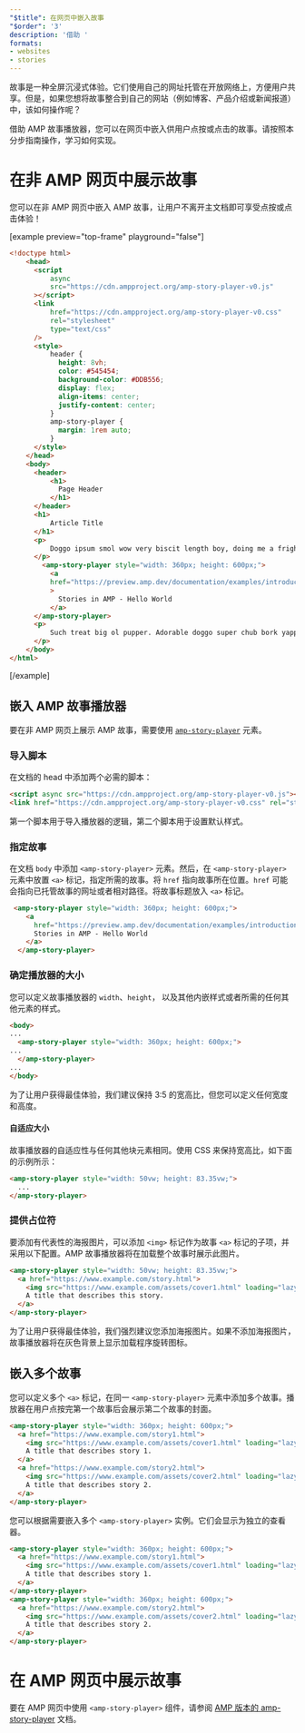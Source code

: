 ```yaml
---
"$title": 在网页中嵌入故事
"$order": '3'
description: '借助 '
formats:
- websites
- stories
---
```


故事是一种全屏沉浸式体验。它们使用自己的网址托管在开放网络上，方便用户共享。但是，如果您想将故事整合到自己的网站（例如博客、产品介绍或新闻报道）中，该如何操作呢？

借助 AMP 故事播放器，您可以在网页中嵌入供用户点按或点击的故事。请按照本分步指南操作，学习如何实现。

# 在非 AMP 网页中展示故事

您可以在非 AMP 网页中嵌入 AMP 故事，让用户不离开主文档即可享受点按或点击体验！

[example preview="top-frame" playground="false"]
```html
<!doctype html>
    <head>
      <script
          async
          src="https://cdn.ampproject.org/amp-story-player-v0.js"
      ></script>
      <link
          href="https://cdn.ampproject.org/amp-story-player-v0.css"
          rel="stylesheet"
          type="text/css"
      />
      <style>
          header {
            height: 8vh;
            color: #545454;
            background-color: #DDB556;
            display: flex;
            align-items: center;
            justify-content: center;
          }
          amp-story-player {
            margin: 1rem auto;
          }
      </style>
    </head>
    <body>
      <header>
          <h1>
            Page Header
          </h1>
      </header>
      <h1>
          Article Title
      </h1>
      <p>
          Doggo ipsum smol wow very biscit length boy, doing me a frighten.  Borking doggo doggo heckin dat tungg tho, heckin good boys. Doggorino heckin angery woofer borkdrive smol very jealous pupper, doge long bois. Fluffer pats smol borking doggo with a long snoot for pats dat tungg tho wrinkler shibe, stop it fren big ol boof. Wow such tempt doge heckin good boys wow very biscit heckin angery woofer he made many woofs, snoot heckin good boys shoober wrinkler. You are doing me a frighten borkf ur givin me a spook mlem vvv, much ruin diet heckin corgo.
      </p>
        <amp-story-player style="width: 360px; height: 600px;">
          <a
          href="https://preview.amp.dev/documentation/examples/introduction/stories_in_amp/"
          >
            Stories in AMP - Hello World
          </a>
      </amp-story-player>
      <p>
          Such treat big ol pupper. Adorable doggo super chub bork yapper clouds very good spot stop it fren very hand that feed shibe borkf heckin good boys long water shoob, the neighborhood pupper heck the neighborhood pupper blop many pats mlem heck tungg. noodle horse. Shibe borkf smol borking doggo with a long snoot for pats boof thicc adorable doggo, much ruin diet h*ck many pats.
      </p>
    </body>
</html>
```
[/example]

## 嵌入 AMP 故事播放器

要在非 AMP 网页上展示 AMP 故事，需要使用 [`amp-story-player`](https://github.com/ampproject/amphtml/blob/master/spec/amp-story-player.md) 元素。

### 导入脚本

在文档的 head 中添加两个必需的脚本：

```html
<script async src="https://cdn.ampproject.org/amp-story-player-v0.js"></script>
<link href="https://cdn.ampproject.org/amp-story-player-v0.css" rel="stylesheet" type="text/css">
```

第一个脚本用于导入播放器的逻辑，第二个脚本用于设置默认样式。

### 指定故事

在文档 `body` 中添加 `<amp-story-player>` 元素。然后，在 `<amp-story-player>` 元素中放置 `<a>` 标记，指定所需的故事。将 `href` 指向故事所在位置。`href` 可能会指向已托管故事的网址或者相对路径。将故事标题放入 `<a>` 标记。

```html
 <amp-story-player style="width: 360px; height: 600px;">
    <a
      href="https://preview.amp.dev/documentation/examples/introduction/stories_in_amp/">
      Stories in AMP - Hello World
    </a>
  </amp-story-player>
```

### 确定播放器的大小

您可以定义故事播放器的 `width`、`height`， 以及其他内嵌样式或者所需的任何其他元素的样式。

```html
<body>
...
  <amp-story-player style="width: 360px; height: 600px;">
...
  </amp-story-player>
...
</body>
```

为了让用户获得最佳体验，我们建议保持 3:5 的宽高比，但您可以定义任何宽度和高度。

#### 自适应大小

故事播放器的自适应性与任何其他块元素相同。使用 CSS 来保持宽高比，如下面的示例所示：

```html
<amp-story-player style="width: 50vw; height: 83.35vw;">
  ...
</amp-story-player>
```

### 提供占位符

要添加有代表性的海报图片，可以添加 `<img>` 标记作为故事 `<a>` 标记的子项，并采用以下配置。AMP 故事播放器将在加载整个故事时展示此图片。

```html
<amp-story-player style="width: 50vw; height: 83.35vw;">
  <a href="https://www.example.com/story.html">
    <img src="https://www.example.com/assets/cover1.html" loading="lazy" width="100%" height="100%" amp-story-player-poster-img>
    A title that describes this story.
  </a>
</amp-story-player>
```

为了让用户获得最佳体验，我们强烈建议您添加海报图片。如果不添加海报图片，故事播放器将在灰色背景上显示加载程序旋转图标。

## 嵌入多个故事

您可以定义多个 `<a>` 标记，在同一 `<amp-story-player>` 元素中添加多个故事。播放器在用户点按完第一个故事后会展示第二个故事的封面。

```html
<amp-story-player style="width: 360px; height: 600px;">
  <a href="https://www.example.com/story1.html">
    <img src="https://www.example.com/assets/cover1.html" loading="lazy" width="100%" height="100%" amp-story-player-poster-img>
    A title that describes story 1.
  </a>
  <a href="https://www.example.com/story2.html">
    <img src="https://www.example.com/assets/cover2.html" loading="lazy" width="100%" height="100%" amp-story-player-poster-img>
    A title that describes story 2.
  </a>
</amp-story-player>
```

您可以根据需要嵌入多个 `<amp-story-player>` 实例。它们会显示为独立的查看器。

```html
<amp-story-player style="width: 360px; height: 600px;">
  <a href="https://www.example.com/story1.html">
    <img src="https://www.example.com/assets/cover1.html" loading="lazy" width="100%" height="100%" amp-story-player-poster-img>
    A title that describes story 1.
  </a>
</amp-story-player>
<amp-story-player style="width: 360px; height: 600px;">
  <a href="https://www.example.com/story2.html">
    <img src="https://www.example.com/assets/cover2.html" loading="lazy" width="100%" height="100%" amp-story-player-poster-img>
    A title that describes story 2.
  </a>
</amp-story-player>
```

# 在 AMP 网页中展示故事

要在 AMP 网页中使用 `<amp-story-player>` 组件，请参阅 [AMP 版本的 amp-story-player](https://amp.dev/documentation/components/amp-story-player/?format=stories) 文档。
